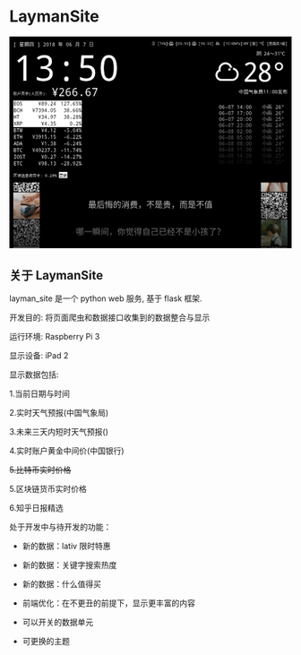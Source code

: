 # LaymanSite

![image](./doc/20180607135046.png)

## 关于 LaymanSite

layman_site 是一个 python web 服务, 基于 flask 框架.

开发目的: 将页面爬虫和数据接口收集到的数据整合与显示

运行环境: Raspberry Pi 3

显示设备: iPad 2

显示数据包括:

1.当前日期与时间

2.实时天气预报(中国气象局)

3.未来三天内短时天气预报()

4.实时账户黄金中间价(中国银行)

~~5.比特币实时价格~~   

5.区块链货币实时价格

6.知乎日报精选

处于开发中与待开发的功能：

* 新的数据：lativ 限时特惠

* 新的数据：关键字搜索热度

* 新的数据：什么值得买

* 前端优化：在不更丑的前提下，显示更丰富的内容

* 可以开关的数据单元

* 可更换的主题